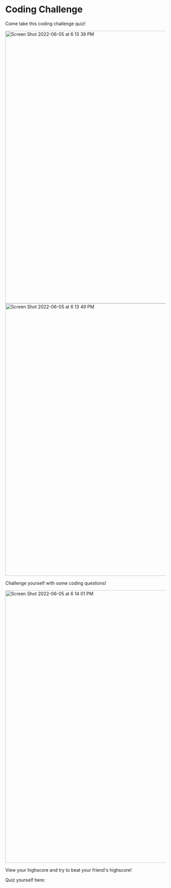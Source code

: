 # Coding Challenge

Come take this coding challenge quiz!

<img width="852" alt="Screen Shot 2022-06-05 at 6 13 39 PM" src="https://user-images.githubusercontent.com/95831560/172079190-589e9d1f-0734-46f7-a37c-e61070ff7027.png">

<img width="852" alt="Screen Shot 2022-06-05 at 6 13 49 PM" src="https://user-images.githubusercontent.com/95831560/172079188-502b0ba0-79db-43fb-b44b-4d75bb9f759d.png">

Challenge yourself with some coding questions!

<img width="852" alt="Screen Shot 2022-06-05 at 6 14 01 PM" src="https://user-images.githubusercontent.com/95831560/172079185-f77e996a-d92e-4af2-850e-6f76a89178d5.png">

View your highscore and try to beat your friend's highscore!

Quiz yourself here:

